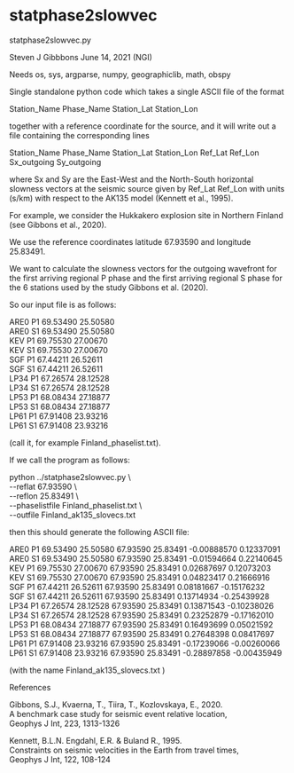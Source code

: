 # statphase2slowvec

statphase2slowvec.py

Steven J Gibbbons
June 14, 2021 (NGI)

Needs os, sys, argparse, numpy, geographiclib, math, obspy

Single standalone python code which takes a single ASCII file of the format

Station_Name   Phase_Name   Station_Lat  Station_Lon

together with a reference coordinate for the source,
and it will write out a file containing the corresponding lines


Station_Name   Phase_Name   Station_Lat  Station_Lon  Ref_Lat  Ref_Lon   Sx_outgoing  Sy_outgoing

where Sx and Sy are the East-West and the North-South horizontal slowness vectors at the
seismic source given by Ref_Lat Ref_Lon with units (s/km) with respect to the AK135 model
(Kennett et al., 1995).

For example, we consider the Hukkakero explosion site in Northern Finland
(see Gibbons et al., 2020).

We use the reference coordinates
latitude 67.93590 and longitude 25.83491.

We want to calculate the slowness vectors for the outgoing wavefront for the first arriving regional P
phase and the first arriving regional S phase for the 6 stations used by the study Gibbons et al. (2020).

So our input file is as follows:

ARE0   P1   69.53490  25.50580  
ARE0   S1   69.53490  25.50580  
KEV    P1   69.75530  27.00670  
KEV    S1   69.75530  27.00670  
SGF    P1   67.44211  26.52611  
SGF    S1   67.44211  26.52611  
LP34   P1   67.26574  28.12528  
LP34   S1   67.26574  28.12528  
LP53   P1   68.08434  27.18877  
LP53   S1   68.08434  27.18877  
LP61   P1   67.91408  23.93216  
LP61   S1   67.91408  23.93216  

(call it, for example Finland_phaselist.txt).

If we call the program as follows:

python ../statphase2slowvec.py  \  
          --reflat  67.93590   \  
          --reflon  25.83491   \  
          --phaselistfile Finland_phaselist.txt   \  
          --outfile       Finland_ak135_slovecs.txt  

then this should generate the following ASCII file:  

ARE0  P1        69.53490   25.50580  67.93590   25.83491   -0.00888570    0.12337091  
ARE0  S1        69.53490   25.50580  67.93590   25.83491   -0.01594664    0.22140645  
KEV   P1        69.75530   27.00670  67.93590   25.83491    0.02687697    0.12073203  
KEV   S1        69.75530   27.00670  67.93590   25.83491    0.04823417    0.21666916  
SGF   P1        67.44211   26.52611  67.93590   25.83491    0.08181667   -0.15176232  
SGF   S1        67.44211   26.52611  67.93590   25.83491    0.13714934   -0.25439928  
LP34  P1        67.26574   28.12528  67.93590   25.83491    0.13871543   -0.10238026  
LP34  S1        67.26574   28.12528  67.93590   25.83491    0.23252879   -0.17162010  
LP53  P1        68.08434   27.18877  67.93590   25.83491    0.16493699    0.05021592  
LP53  S1        68.08434   27.18877  67.93590   25.83491    0.27648398    0.08417697  
LP61  P1        67.91408   23.93216  67.93590   25.83491   -0.17239066   -0.00260066  
LP61  S1        67.91408   23.93216  67.93590   25.83491   -0.28897858   -0.00435949  

(with the name Finland_ak135_slovecs.txt )




References  

Gibbons, S.J., Kvaerna, T., Tiira, T., Kozlovskaya, E., 2020.  
A benchmark case study for seismic event relative location,  
Geophys J Int, 223, 1313-1326  

Kennett, B.L.N. Engdahl, E.R. & Buland R., 1995.  
Constraints on seismic velocities in the Earth from travel times,  
Geophys J Int, 122, 108-124  
